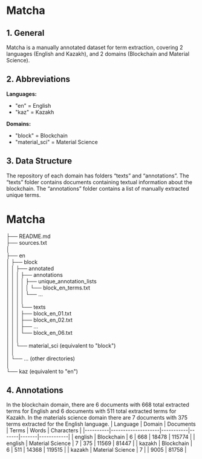 # Matcha
## 1. General
Matcha is a manually annotated dataset for term extraction, covering 2 languages (English and Kazakh), and 2 domains (Blockchain and Material Science).


## 2. Abbreviations
**Languages:**
* "en" = English
* "kaz" = Kazakh
  
**Domains:**
* "block" = Blockchain
* "material_sci" = Material Science

## 3. Data Structure
The repository of each domain has folders “texts” and “annotations”. The “texts” folder contains documents containing textual information about the blockchain. The “annotations” folder contains a list of manually extracted unique terms.

# Matcha

├── README.md  
├── sources.txt  
│  
├── en  
│   ├── block  
│   │   ├── annotated  
│   │   │   ├── annotations  
│   │   │   │   ├── unique_annotation_lists  
│   │   │   │   │   └── block_en_terms.txt  
│   │   │   │   └── ...  
│   │   │   │  
│   │   │   └── texts  
│   │   │       ├── block_en_01.txt  
│   │   │       ├── block_en_02.txt  
│   │   │       ├── ...  
│   │   │       └── block_en_06.txt  
│   │   │  
│   │   └── material_sci (equivalent to "block")  
│   │  
│   └── ... (other directories)  
│  
└── kaz (equivalent to "en")  



## 4. Annotations 
In the blockchain domain, there are 6 documents with 668 total extracted terms for English and 6 documents with 511 total extracted terms for Kazakh. In the materials science domain there are 7 documents with 375 terms extracted for the English language.
| Language | Domain            | Documents | Terms | Words | Characters |
|----------|--------------------|-----------|-------|-------|------------|
| english  | Blockchain        | 6         | 668   | 18478 | 115774     |
| english  | Material Science  | 7         | 375   | 11569 | 81447      |
| kazakh   | Blockchain        | 6         | 511   | 14368 | 119515     |
| kazakh   | Material Science  | 7         |       | 9005  | 81758      |


